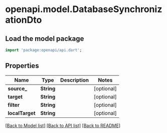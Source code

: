 # openapi.model.DatabaseSynchronizationDto

## Load the model package
```dart
import 'package:openapi/api.dart';
```

## Properties
Name | Type | Description | Notes
------------ | ------------- | ------------- | -------------
**source_** | **String** |  | [optional] 
**target** | **String** |  | [optional] 
**filter** | **String** |  | [optional] 
**localTarget** | **String** |  | [optional] 

[[Back to Model list]](../README.md#documentation-for-models) [[Back to API list]](../README.md#documentation-for-api-endpoints) [[Back to README]](../README.md)


